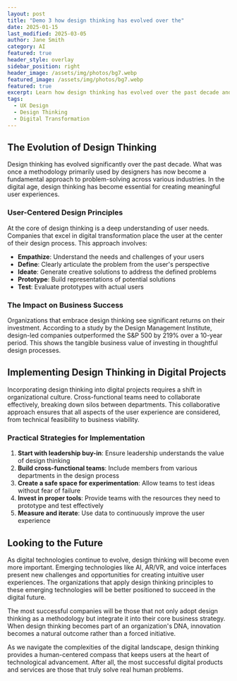 ```yaml
---
layout: post
title: "Demo 3 how design thinking has evolved over the"
date: 2025-01-15
last_modified: 2025-03-05  
author: Jane Smith
category: AI
featured: true
header_style: overlay
sidebar_position: right
header_image: /assets/img/photos/bg7.webp
featured_image: /assets/img/photos/bg7.webp
featured: true
excerpt: Learn how design thinking has evolved over the past decade and how it is transforming user experiences in the digital age.
tags: 
  - UX Design
  - Design Thinking
  - Digital Transformation
---
```


## The Evolution of Design Thinking

Design thinking has evolved significantly over the past decade. What was once a methodology primarily used by designers has now become a fundamental approach to problem-solving across various industries. In the digital age, design thinking has become essential for creating meaningful user experiences.

### User-Centered Design Principles

At the core of design thinking is a deep understanding of user needs. Companies that excel in digital transformation place the user at the center of their design process. This approach involves:

- **Empathize**: Understand the needs and challenges of your users
- **Define**: Clearly articulate the problem from the user's perspective
- **Ideate**: Generate creative solutions to address the defined problems
- **Prototype**: Build representations of potential solutions
- **Test**: Evaluate prototypes with actual users

### The Impact on Business Success

Organizations that embrace design thinking see significant returns on their investment. According to a study by the Design Management Institute, design-led companies outperformed the S&P 500 by 219% over a 10-year period. This shows the tangible business value of investing in thoughtful design processes.

## Implementing Design Thinking in Digital Projects

Incorporating design thinking into digital projects requires a shift in organizational culture. Cross-functional teams need to collaborate effectively, breaking down silos between departments. This collaborative approach ensures that all aspects of the user experience are considered, from technical feasibility to business viability.

### Practical Strategies for Implementation

1. **Start with leadership buy-in**: Ensure leadership understands the value of design thinking
2. **Build cross-functional teams**: Include members from various departments in the design process
3. **Create a safe space for experimentation**: Allow teams to test ideas without fear of failure
4. **Invest in proper tools**: Provide teams with the resources they need to prototype and test effectively
5. **Measure and iterate**: Use data to continuously improve the user experience

## Looking to the Future

As digital technologies continue to evolve, design thinking will become even more important. Emerging technologies like AI, AR/VR, and voice interfaces present new challenges and opportunities for creating intuitive user experiences. The organizations that apply design thinking principles to these emerging technologies will be better positioned to succeed in the digital future.

The most successful companies will be those that not only adopt design thinking as a methodology but integrate it into their core business strategy. When design thinking becomes part of an organization's DNA, innovation becomes a natural outcome rather than a forced initiative.

As we navigate the complexities of the digital landscape, design thinking provides a human-centered compass that keeps users at the heart of technological advancement. After all, the most successful digital products and services are those that truly solve real human problems.